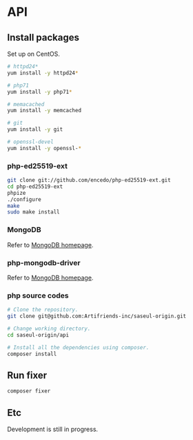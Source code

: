 # API

## Install packages

Set up on CentOS.

```bash
# httpd24*
yum install -y httpd24*

# php71
yum install -y php71*

# memacached
yum install -y memcached

# git
yum install -y git

# openssl-devel
yum install -y openssl-*
```

### php-ed25519-ext

```bash
git clone git://github.com/encedo/php-ed25519-ext.git
cd php-ed25519-ext
phpize
./configure
make
sudo make install
```

### MongoDB

Refer to [MongoDB homepage](https://www.mongodb.com/).

### php-mongodb-driver

Refer to [MongoDB homepage](https://www.mongodb.com/).

### php source codes

```sh
# Clone the repository.
git clone git@github.com:Artifriends-inc/saseul-origin.git

# Change working directory.
cd saseul-origin/api

# Install all the dependencies using composer.
composer install
```

## Run fixer

```bash
composer fixer
```

## Etc

Development is still in progress.

